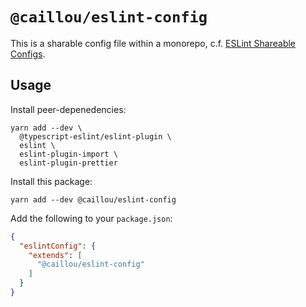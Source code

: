 # `@caillou/eslint-config`

This is a sharable config file within a monorepo, c.f. [ESLint Shareable Configs](https://eslint.org/docs/developer-guide/shareable-configs).

## Usage

Install peer-depenedencies:

```
yarn add --dev \
  @typescript-eslint/eslint-plugin \
  eslint \
  eslint-plugin-import \
  eslint-plugin-prettier
```

Install this package:

```
yarn add --dev @caillou/eslint-config
```

Add the following to your `package.json`:

```JSON
{
  "eslintConfig": {
    "extends": [
      "@caillou/eslint-config"
    ]
  }
}
```

